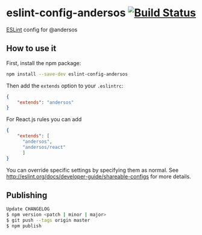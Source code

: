 # eslint-config-andersos [![Build Status](https://travis-ci.org/Andersos/eslint-config-andersos.svg)](https://travis-ci.org/Andersos/eslint-config-andersos)

[ESLint](http://eslint.org/) config for @andersos

## How to use it

First, install the npm package:

```bash
npm install --save-dev eslint-config-andersos
```

Then add the `extends` option to your `.eslintrc`:

```json
{
    "extends": "andersos"
}
```

For React.js rules you can add
```json
{
    "extends": [
      "andersos",
      "andersos/react"
      ]
}
```

You can override specific settings by specifying them as normal. See <http://eslint.org/docs/developer-guide/shareable-configs> for more details.

## Publishing

```bash
Update CHANGELOG
$ npm version <patch | minor | major>
$ git push --tags origin master
$ npm publish
```
